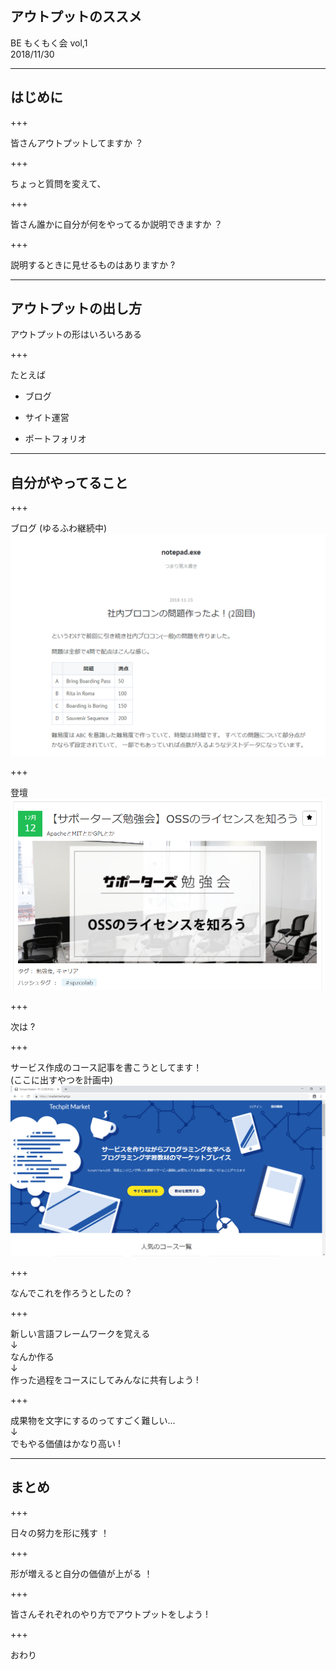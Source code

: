 ## アウトプットのススメ

BE もくもく会 vol,1  
2018/11/30

---

## はじめに

+++

皆さんアウトプットしてますか ？

+++

ちょっと質問を変えて、

+++

皆さん誰かに自分が何をやってるか説明できますか ？

+++

説明するときに見せるものはありますか ?

---

## アウトプットの出し方

アウトプットの形はいろいろある

+++

たとえば

- ブログ

- サイト運営

- ポートフォリオ

---

## 自分がやってること　 

+++

ブログ (ゆるふわ継続中)
![1](./20181130/images/1.PNG)

+++

登壇
![2](./20181130/images/2.PNG)

+++

次は ?

+++

サービス作成のコース記事を書こうとしてます！  
(ここに出すやつを計画中)
![3](./20181130/images/3.PNG)

+++

なんでこれを作ろうとしたの ?

+++

新しい言語フレームワークを覚える  
↓  
なんか作る  
↓  
作った過程をコースにしてみんなに共有しよう !  

+++

成果物を文字にするのってすごく難しい...  
↓  
でもやる価値はかなり高い !

---

## まとめ

+++

日々の努力を形に残す ！

+++

形が増えると自分の価値が上がる ！

+++

皆さんそれぞれのやり方でアウトプットをしよう !

+++

おわり